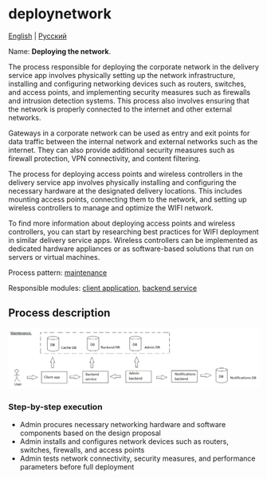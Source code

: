 # deploynetwork

[English](deploynetwork.md) | [Русский](deploynetwork.ru.md)

Name: **Deploying the network**.

The process responsible for deploying the corporate network in the delivery service app involves physically setting up the network infrastructure, installing and configuring networking devices such as routers, switches, and access points, and implementing security measures such as firewalls and intrusion detection systems. This process also involves ensuring that the network is properly connected to the internet and other external networks.

Gateways in a corporate network can be used as entry and exit points for data traffic between the internal network and external networks such as the internet. They can also provide additional security measures such as firewall protection, VPN connectivity, and content filtering.

The process for deploying access points and wireless controllers in the delivery service app involves physically installing and configuring the necessary hardware at the designated delivery locations. This includes mounting access points, connecting them to the network, and setting up wireless controllers to manage and optimize the WIFI network.

To find more information about deploying access points and wireless controllers, you can start by researching best practices for WIFI deployment in similar delivery service apps. Wireless controllers can be implemented as dedicated hardware appliances or as software-based solutions that run on servers or virtual machines.

Process pattern: [maintenance](../../processpatterns/maintenance.md)

Responsible modules: [client application](../../frontend/adminclient.md), [backend service](../../backend/adminbackend.md)

## Process description

![maintenance_overall](../../img/maintenance_overall.png)

### Step-by-step execution

- Admin procures necessary networking hardware and software components based on the design proposal
- Admin installs and configures network devices such as routers, switches, firewalls, and access points
- Admin tests network connectivity, security measures, and performance parameters before full deployment
